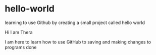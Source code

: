 # hello-world
learning to use Github by creating a small project called hello world

Hi I am Thera

I am here to learn how to use GitHub to saving and making changes to programs done
